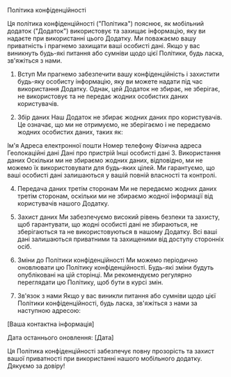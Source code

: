 Політика конфіденційності

Ця політика конфіденційності ("Політика") пояснює, як мобільний додаток ("Додаток") використовує та захищає інформацію, яку ви надаєте при використанні цього Додатку. Ми поважаємо вашу приватність і прагнемо захищати ваші особисті дані. Якщо у вас виникнуть будь-які питання або сумніви щодо цієї Політики, будь ласка, зв'яжіться з нами.

1. Вступ
Ми прагнемо забезпечити вашу конфіденційність і захистити будь-яку особисту інформацію, яку ви можете надати під час використання Додатку. Однак, цей Додаток не збирає, не зберігає, не використовує та не передає жодних особистих даних користувачів.

2. Збір даних
Наш Додаток не збирає жодних даних про користувачів. Це означає, що ми не отримуємо, не зберігаємо і не передаємо жодних особистих даних, таких як:

Ім'я
Адреса електронної пошти
Номер телефону
Фізична адреса
Геолокаційні дані
Дані про пристрій
Інші особисті дані
3. Використання даних
Оскільки ми не збираємо жодних даних, відповідно, ми не можемо їх використовувати для будь-яких цілей. Ми гарантуємо, що ваші особисті дані залишаються у вашій повній власності та контролі.

4. Передача даних третім сторонам
Ми не передаємо жодних даних третім сторонам, оскільки ми не збираємо жодної інформації від користувачів нашого Додатку.

5. Захист даних
Ми забезпечуємо високий рівень безпеки та захисту, щоб гарантувати, що жодні особисті дані не збираються, не зберігаються та не використовуються в нашому Додатку. Всі ваші дані залишаються приватними та захищеними від доступу сторонніх осіб.

6. Зміни до Політики конфіденційності
Ми можемо періодично оновлювати цю Політику конфіденційності. Будь-які зміни будуть опубліковані на цій сторінці. Ми рекомендуємо регулярно переглядати цю Політику, щоб бути в курсі змін.

7. Зв'язок з нами
Якщо у вас виникли питання або сумніви щодо цієї Політики конфіденційності, будь ласка, зв'яжіться з нами за наступною адресою:

[Ваша контактна інформація]

Дата останнього оновлення: [Дата]

Ця Політика конфіденційності забезпечує повну прозорість та захист вашої приватності при використанні нашого мобільного додатку. Дякуємо за довіру!
